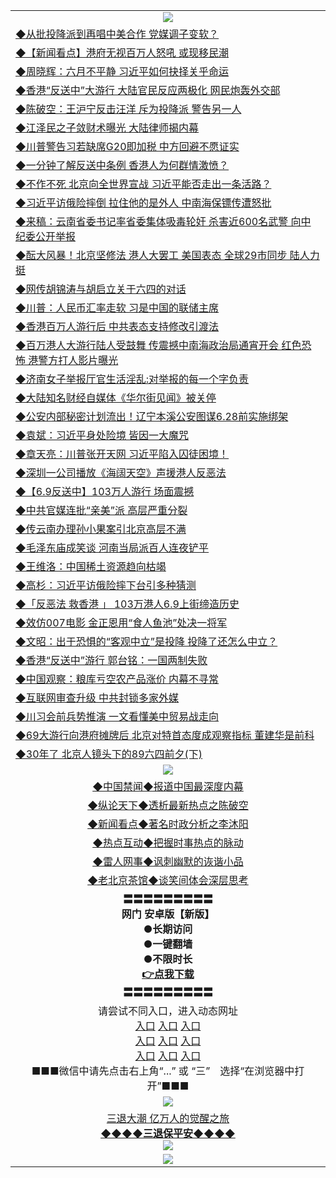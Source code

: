 <table>
  <tr>
    <td align=center><img src="https://github.com/gyhhx/image-upload/blob/master/3.jpg" /></td>
  </tr>
  <tr>
<td align=left>
<a href="http://cusbnbdtzcctk.global.ssl.fastly.net/oo.aspx?name=c1042989&key=byrubgbzsydi&from=gy">◆从批投降派到再唱中美合作 党媒调子变软？</a><br/>
</td>
   </tr>
<tr>
<td align=left>
<a href="https://cusbnbdtzcctk.global.ssl.fastly.net/oo.aspx?name=c1042918&key=byrubgbzsydi&from=gy">◆【新闻看点】港府无视百万人怒吼 或现移民潮</a><br/></td>
  </tr>
  <tr>
<td align=left>
<a href="https://cusbnbdtzcctk.global.ssl.fastly.net/oo.aspx?name=c1042990&key=byrubgbzsydi&from=gy">◆周晓辉：六月不平静 习近平如何抉择关乎命运</a><br/></td>
 </tr>
  <tr>
<td align=left>
<a href="http://cusbnbdtzcctk.global.ssl.fastly.net/oo.aspx?name=c1042991&key=byrubgbzsydi&from=gy">◆香港“反送中”大游行 大陆官民反应两极化 网民炮轰外交部</a><br/></td>
 </tr>
   <tr>
<td align=left>
<a href="http://cusbnbdtzcctk.global.ssl.fastly.net/oo.aspx?name=c1042895&key=byrubgbzsydi&from=gy">◆陈破空：王沪宁反击汪洋 斥为投降派 警告另一人</a><br/></td>
   </tr> 
  <tr>
<td align=left>
<a href="http://cusbnbdtzcctk.global.ssl.fastly.net/oo.aspx?name=https://www.ntdtv.com/gb/2019/06/10/a102597539.html&key=byrubgbzsydi&from=gy">◆江泽民之子敛财术曝光 大陆律师揭内幕</a><br/></td>
  </tr> 
 <tr>
<td align=left>
<a href="http://cusbnbdtzcctk.global.ssl.fastly.net/oo.aspx?name=https://www.ntdtv.com/gb/2019/06/10/a102597901.html&key=byrubgbzsydi&from=gy">◆川普警告习若缺席G20即加税 中方回避不愿证实</a><br/>
</td>
   </tr>
 <tr>
<td align=left>
<a href="http://cusbnbdtzcctk.global.ssl.fastly.net/oo.aspx?name=https://www.ntdtv.com/gb/2019/06/10/a102597357.html&key=byrubgbzsydi&from=gy">◆一分钟了解反送中条例 香港人为何群情激愤？</a><br/></td>
  </tr>
  <tr>
<td align=left>
<a href="http://cusbnbdtzcctk.global.ssl.fastly.net/oo.aspx?name=c1042908&key=byrubgbzsydi&from=gy">◆不作不死 北京向全世界宣战 习近平能否走出一条活路？</a><br/></td>
 </tr>
   <tr>
<td align=left>
<a href="http://cusbnbdtzcctk.global.ssl.fastly.net/oo.aspx?name=c1042904&key=byrubgbzsydi&from=gy">◆习近平访俄险摔倒 拉住他的是外人 中南海保镖传遭怒批</a><br/>
</td>
   </tr>
 <tr>
<td align=left>
<a href="http://cusbnbdtzcctk.global.ssl.fastly.net/oo.aspx?name=c1042807&key=byrubgbzsydi&from=gy">◆来稿：云南省委书记率省委集体吸毒轮奸 杀害近600名武警 向中纪委公开举报</a><br/></td>
  </tr>
  <tr>
<td align=left>
<a href="http://cusbnbdtzcctk.global.ssl.fastly.net/oo.aspx?name=c1042905&key=byrubgbzsydi&from=gy">◆酝大风暴！北京坚修法 港人大罢工 美国表态 全球29市同步 陆人力挺</a><br/></td>
 </tr>
  <tr>
<td align=left>
<a href="http://cusbnbdtzcctk.global.ssl.fastly.net/oo.aspx?name=c1042851&key=byrubgbzsydi&from=gy">◆网传胡锦涛与胡启立关于六四的对话</a><br/></td>
 </tr>
   <tr>
<td align=left>
<a href="http://cusbnbdtzcctk.global.ssl.fastly.net/oo.aspx?name=c1042966&key=byrubgbzsydi&from=gy">◆川普：人民币汇率走软 习是中国的联储主席</a><br/></td>
   </tr> 
  <tr>
<td align=left>
<a href="http://cusbnbdtzcctk.global.ssl.fastly.net/oo.aspx?name=c1042972&key=byrubgbzsydi&from=gy">◆香港百万人游行后 中共表态支持修改引渡法</a><br/></td>
  </tr> 
 <tr>
<td align=left>
<a href="http://cusbnbdtzcctk.global.ssl.fastly.net/oo.aspx?name=c1043034&key=byrubgbzsydi&from=gy">◆百万港人大游行陆人受鼓舞 传震撼中南海政治局通宵开会 红色恐怖 港警方打人影片曝光</a><br/>
</td>
   </tr>
 <tr>
<td align=left>
<a href="http://cusbnbdtzcctk.global.ssl.fastly.net/oo.aspx?name=c1042986&key=byrubgbzsydi&from=gy">◆济南女子举报厅官生活淫乱:对举报的每一个字负责</a><br/>
</td>
   </tr>
 <tr>
<td align=left>
<a href="http://cusbnbdtzcctk.global.ssl.fastly.net/oo.aspx?name=c1042913&key=byrubgbzsydi&from=gy">◆大陆知名财经自媒体《华尔街见闻》被关停</a><br/></td>
  </tr>
  <tr>
<td align=left>
<a href="http://cusbnbdtzcctk.global.ssl.fastly.net/oo.aspx?name=c1043063&key=byrubgbzsydi&from=gy">◆公安内部秘密计划流出！辽宁本溪公安图谋6.28前实施绑架</a><br/></td>
 </tr>
   <tr>
<td align=left>
<a href="http://cusbnbdtzcctk.global.ssl.fastly.net/oo.aspx?name=c1043047&key=byrubgbzsydi&from=gy">◆袁斌：习近平身处险境 皆因一大魔咒</a><br/>
</td>
   </tr>
 <tr>
<td align=left>
<a href="http://cusbnbdtzcctk.global.ssl.fastly.net/oo.aspx?name=c1043069&key=byrubgbzsydi&from=gy">◆章天亮：川普张开天网 习近平陷入囚徒困境！</a><br/>
</td>
   </tr>
<tr>
<td align=left>
<a href="https://cusbnbdtzcctk.global.ssl.fastly.net/oo.aspx?name=c1043000&key=byrubgbzsydi&from=gy">◆深圳一公司播放《海阔天空》声援港人反恶法</a><br/>
</td>       
</tr> 
  <tr>
<td align=left>
<a href="http://cusbnbdtzcctk.global.ssl.fastly.net/oo.aspx?name=http://www.epochtimes.com/gb/19/6/9/n11309911.htm&key=byrubgbzsydi&from=gy">◆【6.9反送中】103万人游行 场面震撼</a><br/>
</td>
   </tr>
<tr>
<td align=left>
<a href="https://cusbnbdtzcctk.global.ssl.fastly.net/oo.aspx?name=c1042653&key=byrubgbzsydi&from=gy">◆中共官媒连批“亲美”派 高层严重分裂</a><br/></td>
  </tr>
  <tr>
<td align=left>
<a href="https://cusbnbdtzcctk.global.ssl.fastly.net/oo.aspx?name=c1042607&key=byrubgbzsydi&from=gy">◆传云南办理孙小果案引北京高层不满</a><br/></td>
 </tr>
  <tr>
<td align=left>
<a href="http://cusbnbdtzcctk.global.ssl.fastly.net/oo.aspx?name=c1042633&key=byrubgbzsydi&from=gy">◆毛泽东庙成笑谈 河南当局派百人连夜铲平</a><br/></td>
 </tr>
   <tr>
<td align=left>
<a href="http://cusbnbdtzcctk.global.ssl.fastly.net/oo.aspx?name=c1042600&key=byrubgbzsydi&from=gy">◆王维洛：中国稀土资源趋向枯竭</a><br/></td>
   </tr> 
  <tr>
<td align=left>
<a href="http://cusbnbdtzcctk.global.ssl.fastly.net/oo.aspx?name=c1042655&key=byrubgbzsydi&from=gy">◆高杉：习近平访俄险摔下台引多种猜测</a><br/></td>
  </tr> 
 <tr>
<td align=left>
<a href="http://cusbnbdtzcctk.global.ssl.fastly.net/oo.aspx?name=http://www.soundofhope.org/gb/2019/06/09/n2946181.html&key=byrubgbzsydi&from=gy">◆「反恶法 救香港 」 103万港人6.9上街缔造历史</a><br/>
</td>
   </tr>
 <tr>
<td align=left>
<a href="http://cusbnbdtzcctk.global.ssl.fastly.net/oo.aspx?name=https://www.ntdtv.com/gb/2019/06/09/a102597070.html&key=byrubgbzsydi&from=gy">◆效仿007电影 金正恩用“食人鱼池”处决一将军</a><br/></td>
  </tr>
  <tr>
<td align=left>
<a href="http://cusbnbdtzcctk.global.ssl.fastly.net/oo.aspx?name=c1042691&key=byrubgbzsydi&from=gy">◆文昭：出于恐惧的“客观中立”是投降 投降了还怎么中立？</a><br/></td>
 </tr>
   <tr>
<td align=left>
<a href="http://cusbnbdtzcctk.global.ssl.fastly.net/oo.aspx?name=c1042648&key=byrubgbzsydi&from=gy">◆香港“反送中”游行 郭台铭：一国两制失败</a><br/>
</td>
   </tr>
 <tr>
<td align=left>
<a href="http://cusbnbdtzcctk.global.ssl.fastly.net/oo.aspx?name=c1042627&key=byrubgbzsydi&from=gy">◆中国观察：粮库亏空农产品涨价 内幕不寻常</a><br/></td>
  </tr>
  <tr>
<td align=left>
<a href="http://cusbnbdtzcctk.global.ssl.fastly.net/oo.aspx?name=c1042660&key=byrubgbzsydi&from=gy">◆互联网审查升级 中共封锁多家外媒</a><br/></td>
 </tr>
  <tr>
<td align=left>
<a href="http://cusbnbdtzcctk.global.ssl.fastly.net/oo.aspx?name=c1042628&key=byrubgbzsydi&from=gy">◆川习会前兵势推演 一文看懂美中贸易战走向</a><br/></td>
 </tr>
   <tr>
<td align=left>
<a href="http://cusbnbdtzcctk.global.ssl.fastly.net/oo.aspx?name=c1042675&key=byrubgbzsydi&from=gy">◆69大游行向港府摊牌后 北京对特首态度成观察指标 董建华是前科</a><br/></td>
   </tr> 
  <tr>
<td align=left>
<a href="http://cusbnbdtzcctk.global.ssl.fastly.net/oo.aspx?name=c1042629&key=byrubgbzsydi&from=gy">◆30年了 北京人镜头下的89六四前夕(下)</a><br/></td>
  </tr> 
  <tr>
    <td align=center><img src="https://github.com/gyhhx/image-upload/blob/master/2.jpg" /></td>
  </tr>
  <tr>
  <td align=center>
<a href="http://ctbtfdoocixoa.global.ssl.fastly.net/oo.aspx?name=c816860&key=ofejcfaxcltk&from=gy&tag=99733110">◆中国禁闻◆报道中国最深度内幕</a><br/>
   </tr>
  <tr>
     <td align=center>
<a href="http://ctbtfdoocixoa.global.ssl.fastly.net/oo.aspx?name=c816855&key=ofejcfaxcltk&from=gy&tag=997110">◆纵论天下◆透析最新热点之陈破空</a><br/>
   </tr>
   <tr>
      <td align=center>
<a href="http://ctbtfdoocixoa.global.ssl.fastly.net/oo.aspx?name=c838308&key=ofejcfaxcltk&from=gy&tag=9973110">◆新闻看点◆著名时政分析之李沐阳</a><br/>
   </tr>
   <tr>
     <td align=center>
<a href="http://ctbtfdoocixoa.global.ssl.fastly.net/oo.aspx?name=c816852&key=ofejcfaxcltk&from=gy&tag=9733110">◆热点互动◆把握时事热点的脉动</a><br/>
   </tr>
   <tr>
      <td align=center>
<a href="http://ctbtfdoocixoa.global.ssl.fastly.net/oo.aspx?name=c816694&key=ofejcfaxcltk&from=gy&tag=93310">◆雷人网事◆讽刺幽默的诙谐小品</a><br/>
   </tr>
   <tr>
    <td align=center>
<a href="http://ctbtfdoocixoa.global.ssl.fastly.net/oo.aspx?name=c816650&key=ofejcfaxcltk&from=gy&tag=9973110">◆老北京茶馆◆谈笑间体会深层思考</a><br/>
   </tr>
   <tr>
    <td align=center>
 <b>〓〓〓〓〓〓〓〓〓<br/>网门 安卓版【新版】<br/> ●长期访问<br/> ●一键翻墙<br/>  ●不限时长<br/> 
 <a href="https://share.weiyun.com/5rFsJi9">👉<b>点我下载</a><br/>〓〓〓〓〓〓〓〓〓<br/>
    </td>
    </tr>
   <tr>
    <td align=center>请尝试不同入口，进入动态网址<br/>
      <a href="https://s3.us-east-2.amazonaws.com/ogateo/show.htm">入口</a>
      <a href="https://s3.ca-central-1.amazonaws.com/ogatec/show.htm">入口</a>
      <a href="https://s3.ap-southeast-2.amazonaws.com/ogatey/show.htm">入口</a><br/>
      <a href="https://s3.ap-northeast-2.amazonaws.com/ogates/show.htm">入口</a>
      <a href="https://s3.eu-central-1.amazonaws.com/ogatef/show.htm">入口</a>
      <a href="https://s3.ap-south-1.amazonaws.com/ogatem/show.htm">入口</a><br/>
      <a href="https://s3-us-west-1.amazonaws.com/ogaten/show.htm">入口</a>
      <a href="https://s3.eu-west-2.amazonaws.com/ogatel/show.htm">入口</a>
      <a href="https://s3.ap-northeast-1.amazonaws.com/ogatet/show.htm">入口</a><br/>
      ■■■微信中请先点击右上角“...” 或 “三”　选择“在浏览器中打开”■■■<b><br/>
    </td>
  </tr>
  <tr>
    <td align=center><img src="https://github.com/gyhhx/image-upload/blob/master/3.jpg" /> </td>
</tr>
  <tr>  
  <td align=center>
  <a href="http://ctbtfdoocixoa.global.ssl.fastly.net/oo.aspx?name=c894205&key=ofejcfaxcltk&from=gy&tag=9973110">三退大潮 亿万人的觉醒之旅</a><br/>
      <a href="http://ctbtfdoocixoa.global.ssl.fastly.net/oo.aspx?name=ogQuit.aspx&key=ofejcfaxcltk&from=gy"><b>◆◆◆◆三退保平安◆◆◆◆<br/></a>
      <img src="https://github.com/gyhhx/image-upload/blob/master/3t.jpg" /><br/>
      </td>
  </tr>
   <tr>
    <td align=center><img src="https://raw.githubusercontent.com/oGate2/Up/master/oGate_640.jpg"/></td>
  </tr>
</table>


